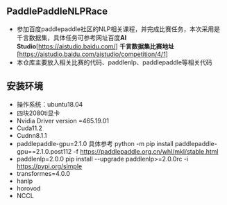 
## PaddlePaddleNLPRace
* 参加百度paddlepaddle社区的NLP相关课程，并完成比赛任务，本次采用是千言数据集，具体任务可参考网址百度**AI Studio**[https://aistudio.baidu.com/] **千言数据集比赛地址**[https://aistudio.baidu.com/aistudio/competition/4/1]
* 本仓库主要放入相关比赛的代码、paddlenlp、paddlepaddle等相关代码

## 安装环境
* 操作系统：ubuntu18.04
* 四块2080ti显卡
* Nvidia Driver version =465.19.01
* Cuda11.2
* Cudnn8.1.1
* paddlepaddle-gpu=2.1.0 具体参考 python -m pip install paddlepaddle-gpu==2.1.0.post112 -f https://paddlepaddle.org.cn/whl/mkl/stable.html
* paddlenlp=2.0.0 pip install --upgrade paddlenlp>=2.0.0rc -i https://pypi.org/simple
* transformes=4.0.0
* hanlp
* horovod
* NCCL
